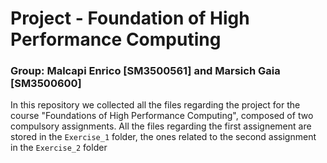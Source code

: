 # Project - Foundation of High Performance Computing
### Group: Malcapi Enrico [SM3500561] and Marsich Gaia [SM3500600]
In this repository we collected all the files regarding the project for the course "Foundations of High Performance Computing", composed of two compulsory assignments. All the files regarding the first assignement are stored in the `Exercise_1` folder, the ones related to the second assignment in the `Exercise_2` folder
